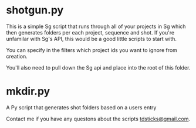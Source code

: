 shotgun.py
=======

This is a simple Sg script that runs through all of your projects in Sg which then generates folders per each project, sequence and shot.  If you're unfamilar with Sg's API, this would be a good little scripts to start with.

You can specify in the filters which project ids you want to ignore from creation.

You'll also need to pull down the Sg api and place into the root of this folder.


mkdir.py
=======

A Py script that generates shot folders based on a users entry



Contact me if you have any questons about the scripts tdsticks@gmail.com.
